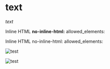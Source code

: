 <h1>text</h1>

<em>text</em>

Inline HTML <strong>no-inline-html:</strong> allowed_elements:

<p>Inline HTML no-inline-html: allowed_elements:</p>

<img src="file.png" alt="test">

<p><img src="file.png" alt="test"></p>
